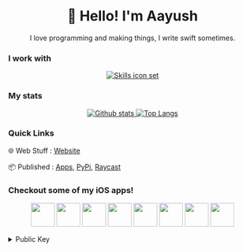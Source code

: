 <div align='center'>
  
# 👋 Hello! I'm Aayush
 I love programming and making things, I write swift sometimes.

  </div>

### I work with

<p align="center">
  <a href="#">
<img src="https://skillicons.dev/icons?i=swift,git,ts,py,java,bash" alt="Skills icon set">


  </a>
</p>

### My stats
<p align="center"><a href="#">
    <img src="https://github-readme-stats.vercel.app/api?username=aayush9029&theme=onedark&show_icons=true&hide_rank=false&custom_title=Stats&count_private=true&hide_border=true&hide=issues,contribs&line_height=24&bg_color=0d1117" alt="Github stats" />
    <img src="https://github-readme-stats.vercel.app/api/top-langs/?username=aayush9029&layout=compact&theme=onedark&count_private=true&hide_border=true&bg_color=0d1117&exclude_repo=FinalWebpage,KenobiSite,IDL-SITE,p2p-tictactoe,PhoneControl,YorkU-Site,Vrcalibrate,WebSnippets,Chatapp101,climateChange,Decenchat,Khula-Site,Yorkapp,aayush9029.github.io,Project-SandBox,DownBad-Site,RifiApp,ReadrSite,Emotes-Site,PhoneML-Site,websnip2,easypost" alt="Top Langs">
</a></p>

### Quick Links
🌐 Web Stuff&nbsp;: [Website](https://aayush.art)

📦 Published&nbsp;: [Apps](https://apple.aayush.art), [PyPi](https://pypi.org/user/Aayush9029/), [Raycast](https://www.raycast.com/Aayush9029)

### Checkout some of my iOS apps!

<p align="center">
<a href="https://apps.apple.com/qa/app/emotes/id1622113115"><img src="https://user-images.githubusercontent.com/43297314/226301652-4dbbae2c-a72f-47d1-a38c-f9eef19aaad7.png" width="48px"></a>
<a href="https://apps.apple.com/qa/app/khula/id1598837354"><img src="https://user-images.githubusercontent.com/43297314/226301657-19a1a59b-8112-4abb-a56f-99919e69ed46.png" width="48px"></a>
  <a href="https://apps.apple.com/qa/app/scanr-bluetooth-scanner/id1546690342"><img src="https://user-images.githubusercontent.com/43297314/226301668-840f61e1-ec34-420d-baa5-1d35d21ae7a6.png" width="48px"></a>
<a href="https://apps.apple.com/qa/app/phoneml/id1663346095"><img src="https://user-images.githubusercontent.com/43297314/226301659-159ee6cc-f77b-466e-b145-cf93ef5f9b7a.png" width="48px"></a>
<a href="https://apps.apple.com/qa/app/readr-modern-text-editor/id1594027437"><img src="https://user-images.githubusercontent.com/43297314/226301661-c2253259-0d29-481c-9362-ad8fd3f3b508.png" width="48px"></a>
<a href="https://apps.apple.com/qa/app/york-uni/id1602993186"><img src="https://user-images.githubusercontent.com/43297314/226301670-5538edb3-d7dd-4c85-a730-59b8aa45d747.png" width="48px"></a>
  <a href="https://apps.apple.com/qa/app/ill-do-it-later/id1540174159"><img src="https://user-images.githubusercontent.com/43297314/226301655-409ed4ec-53d8-4a2d-839d-3e4593ad593c.png" width="48px"></a>
<a href="https://apps.apple.com/qa/app/project-sandbox/id1621743333"><img src="https://user-images.githubusercontent.com/43297314/226301665-c72a9903-215a-492f-9192-80c36aa58c27.png" width="48px"></a>

</p>
  <details>
  <summary>Public Key</summary>
   
  ```bash
  ssh-ed25519 AAAAC3NzaC1lZDI1NTE5AAAAIAYZc3gwN28x8oqxHvtwzYyV531A4OCPYBnPTcUHkKOR aayush@mbp
  ```


  </details>
  






